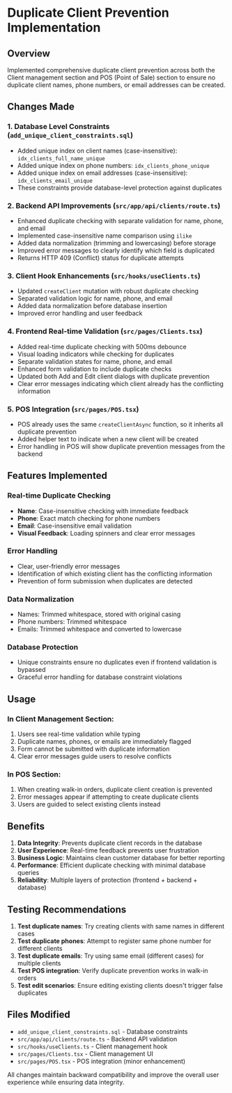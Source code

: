 # Duplicate Client Prevention Implementation

## Overview
Implemented comprehensive duplicate client prevention across both the Client management section and POS (Point of Sale) section to ensure no duplicate client names, phone numbers, or email addresses can be created.

## Changes Made

### 1. Database Level Constraints (`add_unique_client_constraints.sql`)
- Added unique index on client names (case-insensitive): `idx_clients_full_name_unique`
- Added unique index on phone numbers: `idx_clients_phone_unique`
- Added unique index on email addresses (case-insensitive): `idx_clients_email_unique`
- These constraints provide database-level protection against duplicates

### 2. Backend API Improvements (`src/app/api/clients/route.ts`)
- Enhanced duplicate checking with separate validation for name, phone, and email
- Implemented case-insensitive name comparison using `ilike`
- Added data normalization (trimming and lowercasing) before storage
- Improved error messages to clearly identify which field is duplicated
- Returns HTTP 409 (Conflict) status for duplicate attempts

### 3. Client Hook Enhancements (`src/hooks/useClients.ts`)
- Updated `createClient` mutation with robust duplicate checking
- Separated validation logic for name, phone, and email
- Added data normalization before database insertion
- Improved error handling and user feedback

### 4. Frontend Real-time Validation (`src/pages/Clients.tsx`)
- Added real-time duplicate checking with 500ms debounce
- Visual loading indicators while checking for duplicates
- Separate validation states for name, phone, and email
- Enhanced form validation to include duplicate checks
- Updated both Add and Edit client dialogs with duplicate prevention
- Clear error messages indicating which client already has the conflicting information

### 5. POS Integration (`src/pages/POS.tsx`)
- POS already uses the same `createClientAsync` function, so it inherits all duplicate prevention
- Added helper text to indicate when a new client will be created
- Error handling in POS will show duplicate prevention messages from the backend

## Features Implemented

### Real-time Duplicate Checking
- **Name**: Case-insensitive checking with immediate feedback
- **Phone**: Exact match checking for phone numbers
- **Email**: Case-insensitive email validation
- **Visual Feedback**: Loading spinners and clear error messages

### Error Handling
- Clear, user-friendly error messages
- Identification of which existing client has the conflicting information
- Prevention of form submission when duplicates are detected

### Data Normalization
- Names: Trimmed whitespace, stored with original casing
- Phone numbers: Trimmed whitespace
- Emails: Trimmed whitespace and converted to lowercase

### Database Protection
- Unique constraints ensure no duplicates even if frontend validation is bypassed
- Graceful error handling for database constraint violations

## Usage

### In Client Management Section:
1. Users see real-time validation while typing
2. Duplicate names, phones, or emails are immediately flagged
3. Form cannot be submitted with duplicate information
4. Clear error messages guide users to resolve conflicts

### In POS Section:
1. When creating walk-in orders, duplicate client creation is prevented
2. Error messages appear if attempting to create duplicate clients
3. Users are guided to select existing clients instead

## Benefits

1. **Data Integrity**: Prevents duplicate client records in the database
2. **User Experience**: Real-time feedback prevents user frustration
3. **Business Logic**: Maintains clean customer database for better reporting
4. **Performance**: Efficient duplicate checking with minimal database queries
5. **Reliability**: Multiple layers of protection (frontend + backend + database)

## Testing Recommendations

1. **Test duplicate names**: Try creating clients with same names in different cases
2. **Test duplicate phones**: Attempt to register same phone number for different clients
3. **Test duplicate emails**: Try using same email (different cases) for multiple clients
4. **Test POS integration**: Verify duplicate prevention works in walk-in orders
5. **Test edit scenarios**: Ensure editing existing clients doesn't trigger false duplicates

## Files Modified

- `add_unique_client_constraints.sql` - Database constraints
- `src/app/api/clients/route.ts` - Backend API validation
- `src/hooks/useClients.ts` - Client management hook
- `src/pages/Clients.tsx` - Client management UI
- `src/pages/POS.tsx` - POS integration (minor enhancement)

All changes maintain backward compatibility and improve the overall user experience while ensuring data integrity.
